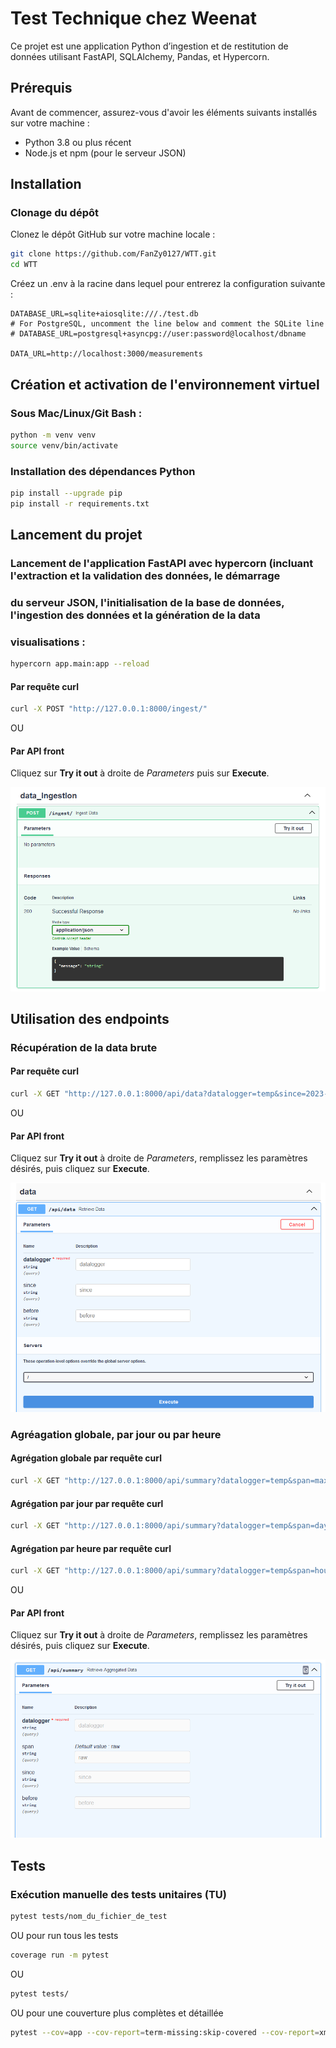 # Test Technique chez Weenat

Ce projet est une application Python d’ingestion et de restitution de données utilisant FastAPI, SQLAlchemy, Pandas, et Hypercorn.

## Prérequis

Avant de commencer, assurez-vous d'avoir les éléments suivants installés sur votre machine :

- Python 3.8 ou plus récent
- Node.js et npm (pour le serveur JSON)

## Installation

### Clonage du dépôt

Clonez le dépôt GitHub sur votre machine locale :

```sh
git clone https://github.com/FanZy0127/WTT.git
cd WTT
```

Créez un .env à la racine dans lequel pour entrerez la configuration suivante : 

```dotenv
DATABASE_URL=sqlite+aiosqlite:///./test.db
# For PostgreSQL, uncomment the line below and comment the SQLite line
# DATABASE_URL=postgresql+asyncpg://user:password@localhost/dbname

DATA_URL=http://localhost:3000/measurements
```

## Création et activation de l'environnement virtuel

### Sous Mac/Linux/Git Bash :

```sh
python -m venv venv
source venv/bin/activate
```

### Installation des dépendances Python

```sh
pip install --upgrade pip
pip install -r requirements.txt
```

## Lancement du projet

### Lancement de l'application FastAPI avec hypercorn (incluant l'extraction et la validation des données, le démarrage 
### du serveur JSON, l'initialisation de la base de données, l'ingestion des données et la génération de la data 
### visualisations :

```sh
hypercorn app.main:app --reload
```

#### Par requête curl

```sh
curl -X POST "http://127.0.0.1:8000/ingest/"
```

OU 

#### Par API front 

Cliquez sur **Try it out** à droite de *Parameters* puis sur **Execute**.

![data_ingestion.png](imgs%2Fdata_ingestion.png)


## Utilisation des endpoints

### Récupération de la data brute

#### Par requête curl

```sh
curl -X GET "http://127.0.0.1:8000/api/data?datalogger=temp&since=2023-01-01T00:00:00&before=2023-01-02T00:00:00"
```

OU 

#### Par API front 

Cliquez sur **Try it out** à droite de *Parameters*, remplissez les paramètres désirés, puis cliquez sur **Execute**.

![raw_data_retrieval.png](imgs%2Fraw_data_retrieval.png)


### Agréagation globale, par jour ou par heure

#### Agrégation globale par requête curl

```sh
curl -X GET "http://127.0.0.1:8000/api/summary?datalogger=temp&span=max&since=2023-01-01T00:00:00&before=2023-01-02T00:00:00"
```

#### Agrégation par jour par requête curl

```sh
curl -X GET "http://127.0.0.1:8000/api/summary?datalogger=temp&span=day&since=2023-01-01T00:00:00&before=2023-01-02T00:00:00"
```

#### Agrégation par heure par requête curl

```sh
curl -X GET "http://127.0.0.1:8000/api/summary?datalogger=temp&span=hour&since=2023-01-01T00:00:00&before=2023-01-02T00:00:00"
```

OU 

#### Par API front 

Cliquez sur **Try it out** à droite de *Parameters*, remplissez les paramètres désirés, puis cliquez sur **Execute**.

![aggregated_data_retrieval.png](imgs%2Faggregated_data_retrieval.png)


## Tests

### Exécution manuelle des tests unitaires (TU)

```sh
pytest tests/nom_du_fichier_de_test
```

OU pour run tous les tests 

```sh
coverage run -m pytest
```

OU

```sh
pytest tests/
```

OU pour une couverture plus complètes et détaillée

```sh
pytest --cov=app --cov-report=term-missing:skip-covered --cov-report=xml --cov-report=html
```